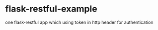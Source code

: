 # flask-restful-example
one flask-restful app which using  token in http header for authentication

